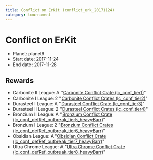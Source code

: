 ```yaml
---
title: Conflict on ErKit (conflict_erk_20171124)
category: tournament
---
```

# Conflict on ErKit

  * Planet: planet6
  * Start date: 2017-11-24
  * End date: 2017-11-28

## Rewards

  * Carbonite II League: A "[Carbonite Conflict Crate (lc_conf_tier1)](lc_conf_tier1.html)"
  * Carbonite I League: 2 "[Carbonite Conflict Crates (lc_conf_tier2)](lc_conf_tier2.html)"
  * Durasteel I League: A "[Durasteel Conflict Crate (lc_conf_tier3)](lc_conf_tier3.html)"
  * Durasteel II League: 2 "[Durasteel Conflict Crates (lc_conf_tier4)](lc_conf_tier4.html)"
  * Bronzium II League: A "[Bronzium Conflict Crate (lc_conf_defRef_outbreak_tier5_heavyBarr)](lc_conf_defRef_outbreak_tier5_heavyBarr.html)"
  * Bronzium I League: 2 "[Bronzium Conflict Crates (lc_conf_defRef_outbreak_tier6_heavyBarr)](lc_conf_defRef_outbreak_tier6_heavyBarr.html)"
  * Obsidian League: A "[Obsidian Conflict Crate (lc_conf_defRef_outbreak_tier7_heavyBarr)](lc_conf_defRef_outbreak_tier7_heavyBarr.html)"
  * Ultra Chrome League: A "[Ultra Chrome Conflict Crate (lc_conf_defRef_outbreak_tier8_heavyBarr)](lc_conf_defRef_outbreak_tier8_heavyBarr.html)"
